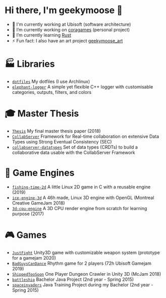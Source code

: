 # Hi there, I'm geekymoose 👋

- 🏢 I'm currently working at Ubisoft (software architecture)
- 🚧 I’m currently working on [coragames](https://github.com/geekymoose/coragames) (personal project)
- 🌱 I’m currently learning [Rust](https://www.rust-lang.org/learn)
- ⚡ Fun fact: I also have an art project [geekymoose_art](https://www.instagram.com/geekymoose_art)

# 🏭 Libraries

- [`dotfiles`](https://github.com/geekymoose/dotfiles) My dotfiles (I use Archlinux)
- [`elephant-logger`](https://github.com/geekymoose/elephant-logger) A simple yet flexible C++ logger with customisable categories, outputs, filters, and colors

# 🎓 Master Thesis

- [`Thesis`](https://papyrus.bib.umontreal.ca/xmlui/handle/1866/22532) My final master thesis paper (2018)
- [`CollabServer`](https://github.com/collabserver) Framework for Real-time collaboration on extensive Data Types using Strong Eventual Consistency (SEC)
- [`collabserver-datatypes`](https://github.com/collabserver/collabserver-datatypes) Set of data types (CRDTs) to build a collaborative data usable with the CollabServer Framework

# 🔧 Game Engines

- [`fishing-time-2d`](https://github.com/geekymoose/fishing-time-2d) A little Linux 2D game in C with a reusable engine (2019)
- [`ice-engine-3d`](https://github.com/geekymoose/ice-engine-3d) A 46h made, Linux 3D engine with OpenGL (Montreal Creative GameJam 2018)
- [`3d-cpu-engine`](https://github.com/geekymoose/3d-cpu-engine) A 3D CPU render engine from scratch for learning purpose (2017)

# 🎮 Games

- [`JustFight`](https://github.com/geekymoose/JustFight) Unity3D game with customizable weapon system (prototype for a gamejam 2020) 
- [`BadGuysCanDance`](https://github.com/geekymoose/BadGuysCanDance) Rhythm game for 2 players (72h Ubisoft Gamejam 2019)
- [`ShippedTooSoon`](https://github.com/geekymoose/ShippedTooSoon) One Player Dungeon Crawler in Unity 3D (McJam 2018)
- [`battleship`](https://github.com/geekymoose/battleship) Bachelor Java Project (2nd year - Spring 2015)
- [`spaceinvaders`](https://github.com/geekymoose/spaceinvaders) Java Training Project during my Bachelor (2nd year - Spring 2015)

<!--
**geekymoose/geekymoose** is a ✨ _special_ ✨ repository because its `README.md` (this file) appears on your GitHub profile.

Here are some ideas to get you started:

- 🔭 I’m currently working on ...
- 🌱 I’m currently learning ...
- 👯 I’m looking to collaborate on ...
- 🤔 I’m looking for help with ...
- 💬 Ask me about ...
- 📫 How to reach me: ...
- 😄 Pronouns: ...
- ⚡ Fun fact: ...
-->
